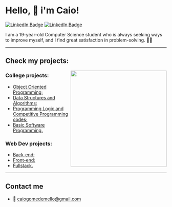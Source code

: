 # Hello, 🤝 i'm Caio!

[![LinkedIn Badge](https://img.shields.io/badge/LinkedIn-0077B5?style=for-the-badge&logo=linkedin&logoColor=white&link=https://www.linkedin.com/in/caiogmello)](https://www.linkedin.com/in/caiogmello/)
[![LinkedIn Badge](https://img.shields.io/badge/Instagram-E4405F?style=for-the-badge&logo=instagram&logoColor=white&link=https://instagram.com/caiomellog)](https://instagram.com/caiomellog)

I am a 19-year-old Computer Science student who is always seeking ways to improve myself, and I find great satisfaction in problem-solving. 💪🏻

---
## Check my projects:

<div>
    <img align="right"width="300px"src="https://github-readme-stats.vercel.app/api/top-langs/?username=caiogmello&langs_count=6&title_color=fff&hide=css,javascript&text_color=f8f8f2&bg_color=000" />
</div>
<div >
    <div>
        <h3>College projects:</h3>
        <ul>
            <li><a href="https://github.com/stars/caiogmello/lists/object-oriented-programming">Object Oriented Programming;</a></li>
            <li><a href="https://github.com/stars/caiogmello/lists/data-structures-and-algorithms-works">Data Structures and Algorithms;</a></li>
            <li><a href="https://github.com/stars/caiogmello/lists/programming-logic-codes">Programming Logic and Competitive Programming codes;</a></li>
            <li><a href="https://github.com/stars/caiogmello/lists/programming-logic-codes">Basic Software Programming.</a></li>
        </ul>
        <h3>Web Dev projects:</h3>
        <ul>
            <li><a href="https://github.com/stars/caiogmello/lists/back-end">Back-end;</a></li>
            <li><a href="https://github.com/stars/caiogmello/lists/front-end">Front-end;</a></li>
            <li><a href="https://github.com/stars/caiogmello/lists/fullstack">Fullstack.</a></li>
        </ul>
    </div>

</div>


---
## Contact me 
- 📧 caiogomedemello@gmail.com
